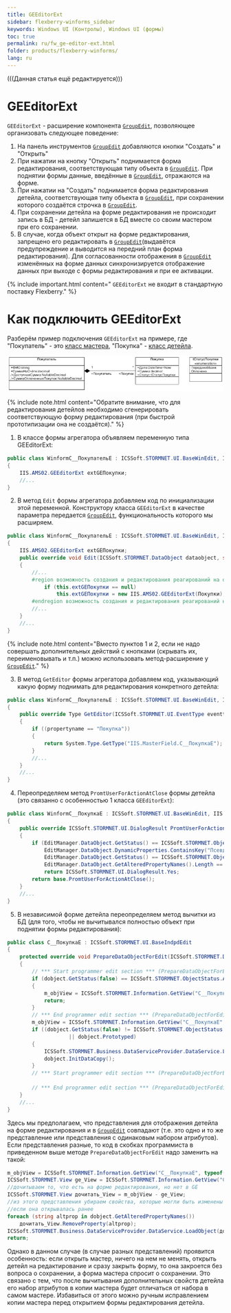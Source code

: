 ```yaml
---
title: GEEditorExt
sidebar: flexberry-winforms_sidebar
keywords: Windows UI (Контролы), Windows UI (формы)
toc: true
permalink: ru/fw_ge-editor-ext.html
folder: products/flexberry-winforms/
lang: ru
---
```


(((Данная статья ещё редактируется)))

# GEEditorExt
`GEEditorExt` - расширение компонента [`GroupEdit`](fw_group-edit.html), позволяющее организовать следующее поведение:
1. На панель инструментов [`GroupEdit`](fw_group-edit.html) добавляются кнопки "Создать" и "Открыть"
3. При нажатии на кнопку "Открыть" поднимается форма редактирования, соответствующая типу объекта в [`GroupEdit`](fw_group-edit.html). При поднятии формы данные, введённые в [`GroupEdit`](fw_group-edit.html), отражаются на форме.
3. При нажатии на "Создать" поднимается форма редактирования детейла, соответствующая типу объекта в [`GroupEdit`](fw_group-edit.html), при сохранении которого создаётся строчка в [`GroupEdit`](fw_group-edit.html).
4. При сохранении детейла на форме редактирования не происходит запись в БД - детейл запишется в БД вместе со своим мастером при его сохранении.
5. В  случае, когда объект открыт на форме редактирования, запрещено его редактировать в [`GroupEdit`](fw_group-edit.html)(выдавётся предупреждение и выводится на передний план форма редактирования). Для согласованности отображения в [`GroupEdit`](fw_group-edit.html) изменённых на форме данных синхронизируется отображение данных при выходе с формы редактирования и при ее активации.


{% include important.html content="
`GEEditorExt` не входит в стандартную поставку Flexberry." %}

# Как подключить GEEditorExt
Разберём пример подключения `GEEditorExt` на примере, где "Покупатель" - это [класс мастера](fd_key-concepts.html), "Покупка" - [класс детейла](fd_key-concepts.html).

![](/images/pages/products/flexberry-winforms/controls/groupedit/class-diagram_-customer-purchase2.jpg)

{% include note.html content="Обратите внимание, что для редактирования детейлов необходимо сгенерировать соответствующую форму редактирования (при быстрой прототипизации она не создаётся)." %}


1. В классе формы агрегатора объявляем переменную типа GEEditorExt:

```csharp
public class WinformC__ПокупательE : ICSSoft.STORMNET.UI.BaseWinEdit, IIS.MasterField.DPDIC__ПокупательE
{
	IIS.AMS02.GEEditorExt extGEПокупки;
	//...
}
```

2. В метод `Edit` формы агрегатора добавляем код  по инициализации этой переменной. Конструктору класса `GEEditorExt` в качестве параметра передается [`GroupEdit`](fw_group-edit.html), функциональность которого мы расширяем.

```csharp
public class WinformC__ПокупательE : ICSSoft.STORMNET.UI.BaseWinEdit, IIS.MasterField.DPDIC__ПокупательE
{
	IIS.AMS02.GEEditorExt extGEПокупки;
	public override void Edit(ICSSoft.STORMNET.DataObject dataobject, string contpath, string propertyname, object tag)
	{
		//...
		#region возможность создания и редактирования реагирований на отдельной формы из GE
            if (this.extGEПокупки == null)
                this.extGEПокупки = new IIS.AMS02.GEEditorExt(Покупки);
        #endregion возможность создания и редактирования реагирований на отдельной формы из GE
		//...
	}
	//...
}
```

{% include note.html content="Вместо пунктов 1 и 2, если не надо совершать дополнительных действий с кнопками (скрывать их, переименовывать и т.п.) можно использовать метод-расширение у [`GroupEdit`](fw_group-edit.html)." %}


3. В метод `GetEditor` формы агрегатора добавляем код, указывающий какую форму поднимать для редактирования конкретного детейла:

```csharp
public class WinformC__ПокупательE : ICSSoft.STORMNET.UI.BaseWinEdit, IIS.MasterField.DPDIC__ПокупательE
{
	public override Type GetEditor(ICSSoft.STORMNET.UI.EventType eventtype, ICSSoft.STORMNET.DataObject dataobject, string contpath, string propertyname)
	{
		if ((propertyname == "Покупка"))
		{
			return System.Type.GetType("IIS.MasterField.C__ПокупкаE");
		}
		//...
	}
	//...
}
```

4. Переопределяем метод `PromtUserForActionAtClose` формы детейла (это связанно с особенностью 1 класса `GEEditorExt`):

```csharp
public class WinformC__ПокупкаE : ICSSoft.STORMNET.UI.BaseWinEdit, IIS.MasterField.DPDIC__ПокупкаE
{
	public override ICSSoft.STORMNET.UI.DialogResult PromtUserForActionAtClose()
	{
		if (EditManager.DataObject.GetStatus() == ICSSoft.STORMNET.ObjectStatus.Created &&
			EditManager.DataObject.DynamicProperties.ContainsKey("Псевдосохранен") ||
			EditManager.DataObject.GetStatus() == ICSSoft.STORMNET.ObjectStatus.UnAltered &&
			EditManager.DataObject.GetAlteredPropertyNames().Length == 0)
			return ICSSoft.STORMNET.UI.DialogResult.Yes;
		return base.PromtUserForActionAtClose();
	}
	//...
}
```

5. В независимой форме детейла переопределяем метод вычитки из БД (для того, чтобы не вычитывался полностью объект при поднятии формы редактирования):

```csharp
public class C__ПокупкаE : ICSSoft.STORMNET.UI.BaseIndpdEdit
{
	protected override void PrepareDataObjectForEdit(ICSSoft.STORMNET.DataObject dobject)
	{
		// *** Start programmer edit section *** (PrepareDataObjectForEdit (DataObject) start)
		if (dobject.GetStatus(false) == ICSSoft.STORMNET.ObjectStatus.Altered)
		{
			m_objView = ICSSoft.STORMNET.Information.GetView("C__ПокупкаE", typeof(IIS.MasterField.Покупка));
			return;
		}
		// *** End programmer edit section *** (PrepareDataObjectForEdit (DataObject) start)
		m_objView = ICSSoft.STORMNET.Information.GetView("C__ПокупкаE", typeof(IIS.MasterField.Покупка));
		if ((dobject.GetStatus(false) != ICSSoft.STORMNET.ObjectStatus.Created) 
					|| dobject.Prototyped)
		{
			ICSSoft.STORMNET.Business.DataServiceProvider.DataService.LoadObject(m_objView, dobject, false, false);
			dobject.InitDataCopy();
		}
		// *** Start programmer edit section *** (PrepareDataObjectForEdit (DataObject) end)

		// *** End programmer edit section *** (PrepareDataObjectForEdit (DataObject) end)
	}
	//...
}
```

Здесь мы предполагаем, что представления для отображения детейла на форме редактирования и в [`GroupEdit`](fw_group-edit.html) совпадают (т.е. это одно и то же представление или представления с одинаковым набором атрибутов). Если представления разные, то код в скобках программиста в приведенном выше методе `PrepareDataObjectForEdit` надо заменить на такой:

```csharp
m_objView = ICSSoft.STORMNET.Information.GetView("C__ПокупкаE", typeof(IIS.MasterField.Покупка));
ICSSoft.STORMNET.View ge_View = ICSSoft.STORMNET.Information.GetView("C__ПокупкаD", typeof(IIS.MasterField.Покупка));
//дочитываем то, что есть на форме редактирования, но нет в GE
ICSSoft.STORMNET.View дочитать_View = m_objView - ge_View;
//из этого представления убираем свойства, которые могли быть изменены на форме редактирования,
//если она открывалась ранее
foreach (string altprop in dobject.GetAlteredPropertyNames())
	дочитать_View.RemoveProperty(altprop);
ICSSoft.STORMNET.Business.DataServiceProvider.DataService.LoadObject(дочитать_View, dobject, false, false);
return;
```

Однако в данном случае (в случае разных представлений) проявится особенность: если открыть мастер, ничего на нем не менять, открыть детейл на редактирование и сразу закрыть форму, то она закроется без вопроса о сохранении, а форма мастера спросит о сохранении. Это связано с тем, что после вычитывания дополнительных свойств детейла его набор атрибутов в копии мастера будет отличаться от набора в самом мастере. Избавиться от этого можно ручным исправлением копии мастера перед открытием формы редактирования детейла.

